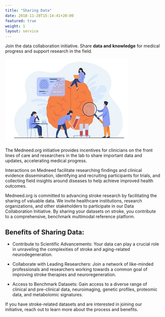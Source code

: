 ```yaml
---
title: "Sharing Data"
date: 2018-11-28T15:14:41+20:00  
featured: true
weight: 1
layout: service
---
```


Join the data collaboration initiative. Share **data and knowledge** for medical progress and support research in the field.

![Pharm drugs](/images/illustrations/tests.jpg)

The Medneed.org initiative provides incentives for clinicians on the front lines of care and researchers in the lab to share important data and updates, accelerating medical progress.
 
Interactions on Medneed facilitate researching findings and clinical evidence dissemination, identifying and recruiting participants for trials, and collecting field insights around diseases to help achieve improved health outcomes.

Medneed.org is committed to advancing stroke research by facilitating the sharing of valuable data. We invite healthcare institutions, research organizations, and other stakeholders to participate in our Data Collaboration Initiative. By sharing your datasets on stroke, you contribute to a comprehensive, benchmark multimodal reference platform.

## Benefits of Sharing Data:

- Contribute to Scientific Advancements: Your data can play a crucial role in unraveling the complexities of stroke and aging-related neurodegeneration.

- Collaborate with Leading Researchers: Join a network of like-minded professionals and researchers working towards a common goal of improving stroke therapies and neuroregeneration.

- Access to Benchmark Datasets: Gain access to a diverse range of clinical and pre-clinical data, neuroimaging, genetic profiles, proteomic data, and metabolomic signatures.

If you have stroke-related datasets and are interested in joining our initiative, reach out to learn more about the process and benefits.
